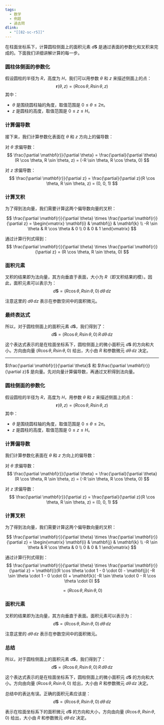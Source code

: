 ```yaml
---
tags:
  - 数学
  - 例题
  - 過去問
dlink:
  - "[[82-sc-r5]]"
---
```

在柱面坐标系下，计算圆柱侧面上的面积元素 $d\mathbf{S}$ 是通过表面的参数化和叉积来完成的。下面我们详细讲解计算的每一步。

### 圆柱体侧面的参数化
假设圆柱的半径为 $R$，高度为 $H$，我们可以用参数 $\theta$ 和 $z$ 来描述侧面上的点：
$$
\mathbf{r}(\theta, z) = (R \cos \theta, R \sin \theta, z)
$$
其中：
- $\theta$ 是围绕圆柱轴的角度，取值范围是 $0 \leq \theta \leq 2\pi$。
- $z$ 是圆柱的高度，取值范围是 $0 \leq z \leq H$。

### 计算偏导数
接下来，我们计算参数化表面在 $\theta$ 和 $z$ 方向上的偏导数：

对 $\theta$ 求偏导数：
$$
\frac{\partial \mathbf{r}}{\partial \theta} = \frac{\partial}{\partial \theta}(R \cos \theta, R \sin \theta, z) = (-R \sin \theta, R \cos \theta, 0)
$$

对 $z$ 求偏导数：
$$
\frac{\partial \mathbf{r}}{\partial z} = \frac{\partial}{\partial z}(R \cos \theta, R \sin \theta, z) = (0, 0, 1)
$$

### 计算叉积
为了得到法向量，我们需要计算这两个偏导数向量的叉积：

$$
\frac{\partial \mathbf{r}}{\partial \theta} \times \frac{\partial \mathbf{r}}{\partial z} = 
\begin{vmatrix}
\mathbf{i} & \mathbf{j} & \mathbf{k} \\
-R \sin \theta & R \cos \theta & 0 \\
0 & 0 & 1
\end{vmatrix}
$$

通过计算行列式得到：
$$
\frac{\partial \mathbf{r}}{\partial \theta} \times \frac{\partial \mathbf{r}}{\partial z} = (R \cos \theta, R \sin \theta, 0)
$$

### 面积元素
叉积的结果即为法向量，其方向垂直于表面，大小为 $R$（即叉积结果的模）。因此，面积元素可以表示为：
$$
d\mathbf{S} = (R \cos \theta, R \sin \theta, 0) \, d\theta \, dz
$$

注意这里的 $d\theta \, dz$ 表示在参数空间中的面积微元。

### 最终表达式
所以，对于圆柱侧面上的面积元素 $d\mathbf{S}$，我们得到了：
$$
d\mathbf{S} = (R \cos \theta, R \sin \theta, 0) \, R \, d\theta \, dz
$$

这个表达式表示的是在柱面坐标系下，圆柱侧面上的微小面积元 $d\mathbf{S}$ 的方向和大小。方向由向量 $(R \cos \theta, R \sin \theta, 0)$ 给出，大小由 $R$ 和参数微元 $d\theta \, dz$ 决定。


---

$\frac{\partial \mathbf{r}}{\partial \theta}$ 和 $\frac{\partial \mathbf{r}}{\partial z}$ 是向量。先对向量计算偏导数，再通过叉积得到法向量。

### 圆柱侧面的参数化
假设圆柱的半径为 $R$，高度为 $H$，用参数 $\theta$ 和 $z$ 来描述侧面上的点：
$$
\mathbf{r}(\theta, z) = (R \cos \theta, R \sin \theta, z)
$$
其中：
- $\theta$ 是围绕圆柱轴的角度，取值范围是 $0 \leq \theta \leq 2\pi$。
- $z$ 是圆柱的高度，取值范围是 $0 \leq z \leq H$。

### 计算偏导数
我们计算参数化表面在 $\theta$ 和 $z$ 方向上的偏导数：

对 $\theta$ 求偏导数：
$$
\frac{\partial \mathbf{r}}{\partial \theta} = \frac{\partial}{\partial \theta}(R \cos \theta, R \sin \theta, z) = (-R \sin \theta, R \cos \theta, 0)
$$

对 $z$ 求偏导数：
$$
\frac{\partial \mathbf{r}}{\partial z} = \frac{\partial}{\partial z}(R \cos \theta, R \sin \theta, z) = (0, 0, 1)
$$

### 计算叉积
为了得到法向量，我们需要计算这两个偏导数向量的叉积：

$$
\frac{\partial \mathbf{r}}{\partial \theta} \times \frac{\partial \mathbf{r}}{\partial z} = 
\begin{vmatrix}
\mathbf{i} & \mathbf{j} & \mathbf{k} \\
-R \sin \theta & R \cos \theta & 0 \\
0 & 0 & 1
\end{vmatrix}
$$

通过计算行列式得到：
$$
\frac{\partial \mathbf{r}}{\partial \theta} \times \frac{\partial \mathbf{r}}{\partial z} = 
\mathbf{i}(R \cos \theta \cdot 1 - 0 \cdot 0) - 
\mathbf{j}( -R \sin \theta \cdot 1 - 0 \cdot 0) + 
\mathbf{k}( -R \sin \theta \cdot 0 - R \cos \theta \cdot 0)
$$

$$
= (R \cos \theta, R \sin \theta, 0)
$$

### 面积元素
叉积的结果即为法向量，其方向垂直于表面。面积元素可以表示为：
$$
d\mathbf{S} = (R \cos \theta, R \sin \theta, 0) \, d\theta \, dz
$$

注意这里的 $d\theta \, dz$ 表示在参数空间中的面积微元。

### 总结
所以，对于圆柱侧面上的面积元素 $d\mathbf{S}$，我们得到了：
$$
d\mathbf{S} = (R \cos \theta, R \sin \theta, 0) \, R \, d\theta \, dz
$$

这个表达式表示的是在柱面坐标系下，圆柱侧面上的微小面积元 $d\mathbf{S}$ 的方向和大小。方向由向量 $(R \cos \theta, R \sin \theta, 0)$ 给出，大小由 $R$ 和参数微元 $d\theta \, dz$ 决定。

总结中的表达有误。正确的面积元素应该是：
$$
d\mathbf{S} = (R \cos \theta, R \sin \theta, 0) \, d\theta \, dz
$$

表示在柱面坐标系下的面积微元 $d\mathbf{S}$ 的方向和大小，方向由向量 $(R \cos \theta, R \sin \theta, 0)$ 给出，大小由 $R$ 和参数微元 $d\theta \, dz$ 决定。
